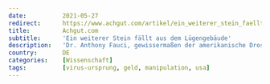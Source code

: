 ```yaml
---
date:          2021-05-27
redirect:      https://www.achgut.com/artikel/ein_weiterer_stein_faellt_aus_dem_luegengebaeude
title:         Achgut.com
subtitle:      'Ein weiterer Stein fällt aus dem Lügengebäude'
description:   'Dr. Anthony Fauci, gewissermaßen der amerikanische Drosten, musste vor dem Senat kleinlaut einräumen, dass in den letzten fünf Jahren 600.000 Dollar Steuergeld an das Wuhaner Labor geflossen sind, welches die Ursache der weltweiten Verbreitung von SARS-CoV-2 sein könnte. Inzwischen hat Joe Biden eine Untersuchung eingeleitet, und es entfaltet sich ein Skandal, dessen Ende schwer absehbar ist. Er wird auch Auswirkungen auf die öffentliche Meinung zu Corona in Deutschland haben.'
country:       DE
categories:    [Wissenschaft]
tags:          [virus-ursprung, geld, manipulation, usa]
---
```

